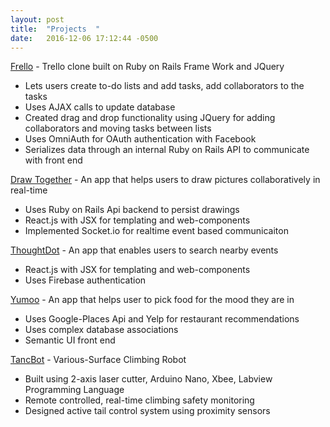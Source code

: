 ```yaml
---
layout: post
title:  "Projects  "
date:   2016-12-06 17:12:44 -0500
---
```



[Frello](https://protected-coast-18057.herokuapp.com/)  - Trello clone built on Ruby on Rails Frame Work and JQuery 

* Lets users create to-do lists and add tasks, add collaborators to the tasks
* Uses AJAX calls to update database
* Created drag and drop functionality using JQuery for adding collaborators and moving tasks between lists
* Uses OmniAuth for OAuth authentication with Facebook
* Serializes data through an internal Ruby on Rails API to communicate with front end

[Draw Together](https://dt-react.herokuapp.com/) - An app that helps users to draw pictures collaboratively in real-time 

* Uses Ruby on Rails Api backend to persist drawings
* React.js with JSX for templating and web-components
* Implemented Socket.io for realtime event based communicaiton

[ThoughtDot](https://thoughtdot-e75ba.firebaseapp.com/) - An app that enables users to search nearby events 

* React.js with JSX for templating and web-components
* Uses Firebase authentication

[Yumoo](https://github.com/aehmt/yumoo-app)  - An app that helps user to pick food for the mood they are in 

* Uses Google-Places Api and Yelp for restaurant recommendations
* Uses complex database associations
* Semantic UI front end

[TancBot](https://www.youtube.com/watch?v=IrEqJdxzFeY) - Various-Surface Climbing Robot

* Built using 2-axis laser cutter, Arduino Nano, Xbee, Labview Programming Language
* Remote controlled, real-time climbing safety monitoring
* Designed active tail control system using proximity sensors

